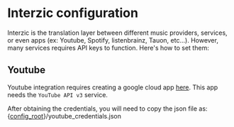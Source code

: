 # Interzic configuration

Interzic is the translation layer between different music providers, services, or even apps (ex: Youtube, Spotify, listenbrainz, Tauon, etc...). However, many services requires API keys to function. Here's how to set them:

## Youtube

Youtube integration requires creating a google cloud app [here](https://console.cloud.google.com/apis/dashboard). This app needs the `YouTube API v3` service. 

After obtaining the credentials, you will need to copy the json file as: {[config_root](./config_root.md)}/youtube_credentials.json


